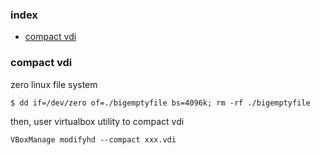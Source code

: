 ### index
- [compact vdi](#compact-vdi)

### compact vdi
zero linux file system
```
$ dd if=/dev/zero of=./bigemptyfile bs=4096k; rm -rf ./bigemptyfile
```

then, user virtualbox utility to compact vdi
```
VBoxManage modifyhd --compact xxx.vdi
```


